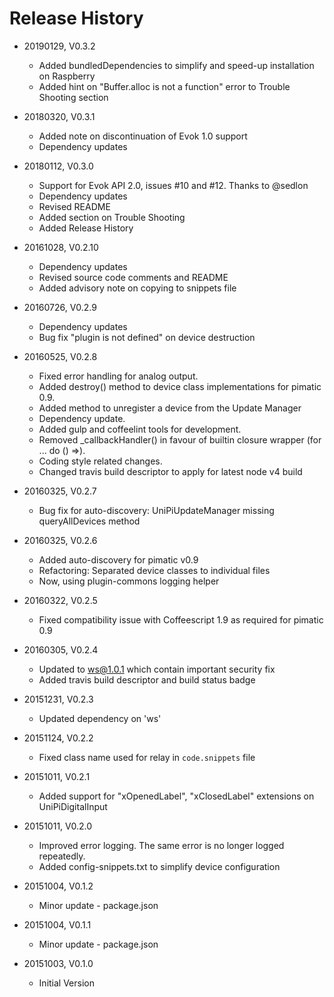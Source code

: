 # Release History

* 20190129, V0.3.2
    - Added bundledDependencies to simplify and speed-up installation on Raspberry
    - Added hint on "Buffer.alloc is not a function" error to Trouble Shooting section
    
* 20180320, V0.3.1
    - Added note on discontinuation of Evok 1.0 support
    - Dependency updates
    
* 20180112, V0.3.0
    - Support for Evok API 2.0, issues #10 and #12. Thanks to @sedlon
    - Dependency updates
    - Revised README
    - Added section on Trouble Shooting
    - Added Release History
    
* 20161028, V0.2.10
    - Dependency updates
    - Revised source code comments and README
    - Added advisory note on copying to snippets file

* 20160726, V0.2.9
    - Dependency updates
    - Bug fix "plugin is not defined" on device destruction

* 20160525, V0.2.8
    - Fixed error handling for analog output. 
    - Added destroy() method to device class implementations for pimatic 0.9. 
    - Added method to unregister a device from the Update Manager
    - Dependency update. 
    - Added gulp and coffeelint tools for development.
    - Removed _callbackHandler() in favour of builtin closure wrapper (for ... do () =>). 
    - Coding style related changes.
    - Changed travis build descriptor to apply for latest node v4 build
    
* 20160325, V0.2.7
    - Bug fix for auto-discovery: UniPiUpdateManager missing queryAllDevices method

* 20160325, V0.2.6
    - Added auto-discovery for pimatic v0.9
    - Refactoring: Separated device classes to individual files
    - Now, using plugin-commons logging helper
    
* 20160322, V0.2.5
    - Fixed compatibility issue with Coffeescript 1.9 as required for pimatic 0.9
    
* 20160305, V0.2.4
    - Updated to ws@1.0.1 which contain important security fix
    - Added travis build descriptor and build status badge
    
* 20151231, V0.2.3
    - Updated dependency on 'ws'
    
* 20151124, V0.2.2
    - Fixed class name used for relay in `code.snippets` file

* 20151011, V0.2.1
    - Added support for "xOpenedLabel", "xClosedLabel" extensions on UniPiDigitalInput

* 20151011, V0.2.0
    - Improved error logging. The same error is no longer logged repeatedly.
    - Added config-snippets.txt to simplify device configuration

* 20151004, V0.1.2
    - Minor update - package.json
    
* 20151004, V0.1.1
    - Minor update - package.json

* 20151003, V0.1.0
    - Initial Version

    
    
